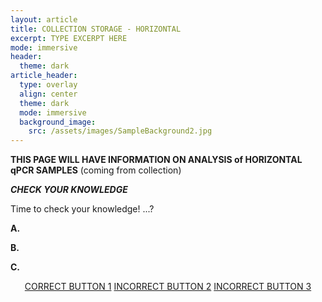 ```yaml
---
layout: article
title: COLLECTION STORAGE - HORIZONTAL
excerpt: TYPE EXCERPT HERE
mode: immersive
header:
  theme: dark
article_header:
  type: overlay
  align: center
  theme: dark
  mode: immersive
  background_image:
    src: /assets/images/SampleBackground2.jpg
---
```


**THIS PAGE WILL HAVE INFORMATION ON ANALYSIS of HORIZONTAL qPCR SAMPLES**
(coming from collection)



***CHECK YOUR KNOWLEDGE***

Time to check your knowledge! ...?

**A.** 

**B.**    

**C.** 

<p align="center">
<a class="button button--outline-primary button--pill" href="https://maine-wodna.github.io/Filtering/FiltrationBackground">CORRECT BUTTON 1</a> <a class="button button--outline-primary button--pill" href="HorizontalFilteringBackground2">INCORRECT BUTTON 2</a> <a class="button button--outline-primary button--pill" href="HorizontalFilteringBackground2">INCORRECT BUTTON 3</a></p>
